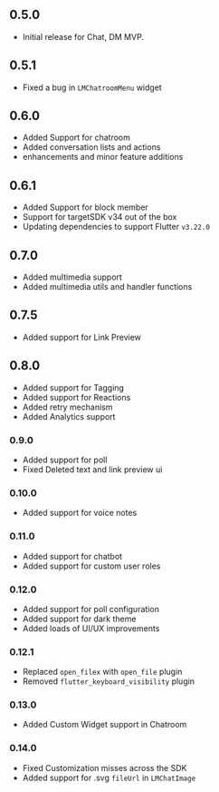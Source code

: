 ## 0.5.0

- Initial release for Chat, DM MVP.

## 0.5.1

- Fixed a bug in `LMChatroomMenu` widget

## 0.6.0

- Added Support for chatroom
- Added conversation lists and actions
- enhancements and minor feature additions

## 0.6.1

- Added Support for block member
- Support for targetSDK v34 out of the box
- Updating dependencies to support Flutter `v3.22.0`

## 0.7.0

- Added multimedia support
- Added multimedia utils and handler functions

## 0.7.5

- Added support for Link Preview

## 0.8.0

- Added support for Tagging
- Added support for Reactions
- Added retry mechanism
- Added Analytics support

### 0.9.0

- Added support for poll
- Fixed Deleted text and link preview ui

### 0.10.0

- Added support for voice notes

### 0.11.0

- Added support for chatbot
- Added support for custom user roles

### 0.12.0

- Added support for poll configuration
- Added support for dark theme
- Added loads of UI/UX improvements

### 0.12.1

- Replaced `open_filex` with `open_file` plugin
- Removed `flutter_keyboard_visibility` plugin

### 0.13.0

- Added Custom Widget support in Chatroom

### 0.14.0

- Fixed Customization misses across the SDK
- Added support for .svg `fileUrl` in `LMChatImage`
